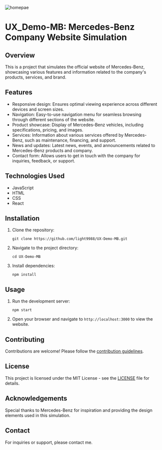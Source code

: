 ![homepae](./imaage/mb.avif)
# UX_Demo-MB: Mercedes-Benz Company Website Simulation

## Overview
This is a project that simulates the official website of Mercedes-Benz, showcasing various features and information related to the company's products, services, and brand.

## Features
- Responsive design: Ensures optimal viewing experience across different devices and screen sizes.
- Navigation: Easy-to-use navigation menu for seamless browsing through different sections of the website.
- Product showcase: Display of Mercedes-Benz vehicles, including specifications, pricing, and images.
- Services: Information about various services offered by Mercedes-Benz, such as maintenance, financing, and support.
- News and updates: Latest news, events, and announcements related to Mercedes-Benz products and company.
- Contact form: Allows users to get in touch with the company for inquiries, feedback, or support.

## Technologies Used
- JavaScript
- HTML
- CSS
- React

## Installation
1. Clone the repository:
   ```
   git clone https://github.com/light9988/UX-Demo-MB.git
   ```
2. Navigate to the project directory:
   ```
   cd UX-Demo-MB
   ```
3. Install dependencies:
   ```
   npm install
   ```

## Usage
1. Run the development server:
   ```
   npm start
   ```
2. Open your browser and navigate to `http://localhost:3000` to view the website.

## Contributing
Contributions are welcome! Please follow the [contribution guidelines](CONTRIBUTING.md).

## License
This project is licensed under the MIT License - see the [LICENSE](LICENSE) file for details.

## Acknowledgements
Special thanks to Mercedes-Benz for inspiration and providing the design elements used in this simulation.

## Contact
For inquiries or support, please contact me.
